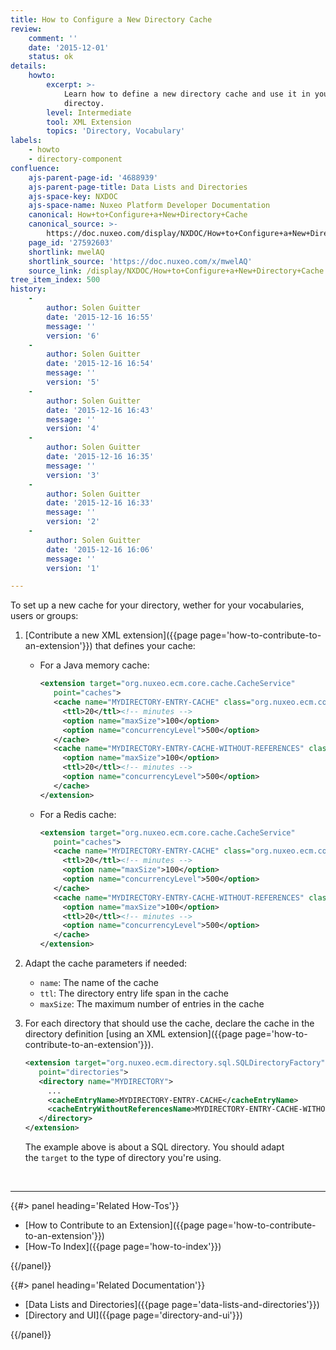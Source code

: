 ```yaml
---
title: How to Configure a New Directory Cache
review:
    comment: ''
    date: '2015-12-01'
    status: ok
details:
    howto:
        excerpt: >-
            Learn how to define a new directory cache and use it in your
            directoy.
        level: Intermediate
        tool: XML Extension
        topics: 'Directory, Vocabulary'
labels:
    - howto
    - directory-component
confluence:
    ajs-parent-page-id: '4688939'
    ajs-parent-page-title: Data Lists and Directories
    ajs-space-key: NXDOC
    ajs-space-name: Nuxeo Platform Developer Documentation
    canonical: How+to+Configure+a+New+Directory+Cache
    canonical_source: >-
        https://doc.nuxeo.com/display/NXDOC/How+to+Configure+a+New+Directory+Cache
    page_id: '27592603'
    shortlink: mwelAQ
    shortlink_source: 'https://doc.nuxeo.com/x/mwelAQ'
    source_link: /display/NXDOC/How+to+Configure+a+New+Directory+Cache
tree_item_index: 500
history:
    -
        author: Solen Guitter
        date: '2015-12-16 16:55'
        message: ''
        version: '6'
    -
        author: Solen Guitter
        date: '2015-12-16 16:54'
        message: ''
        version: '5'
    -
        author: Solen Guitter
        date: '2015-12-16 16:43'
        message: ''
        version: '4'
    -
        author: Solen Guitter
        date: '2015-12-16 16:35'
        message: ''
        version: '3'
    -
        author: Solen Guitter
        date: '2015-12-16 16:33'
        message: ''
        version: '2'
    -
        author: Solen Guitter
        date: '2015-12-16 16:06'
        message: ''
        version: '1'

---
```

To set up a new cache for your directory, wether for your vocabularies, users or groups:

1.  [Contribute a new XML extension]({{page page='how-to-contribute-to-an-extension'}}) that defines your cache:
    *   For a Java memory cache:

        ```xml
        <extension target="org.nuxeo.ecm.core.cache.CacheService"
           point="caches">
           <cache name="MYDIRECTORY-ENTRY-CACHE" class="org.nuxeo.ecm.core.cache.InMemoryCacheImpl">
             <ttl>20</ttl><!-- minutes -->
             <option name="maxSize">100</option>
             <option name="concurrencyLevel">500</option>
           </cache>
           <cache name="MYDIRECTORY-ENTRY-CACHE-WITHOUT-REFERENCES" class="org.nuxeo.ecm.core.cache.InMemoryCacheImpl">
             <option name="maxSize">100</option>
             <ttl>20</ttl><!-- minutes -->
             <option name="concurrencyLevel">500</option>
           </cache>
        </extension>
        ```

    *   For a Redis cache:

        ```xml
        <extension target="org.nuxeo.ecm.core.cache.CacheService"
           point="caches">
           <cache name="MYDIRECTORY-ENTRY-CACHE" class="org.nuxeo.ecm.core.redis.contribs.RedisCache">
             <ttl>20</ttl><!-- minutes -->
             <option name="maxSize">100</option>
             <option name="concurrencyLevel">500</option>
           </cache>
           <cache name="MYDIRECTORY-ENTRY-CACHE-WITHOUT-REFERENCES" class="org.nuxeo.ecm.core.redis.contribs.RedisCache">
             <option name="maxSize">100</option>
             <ttl>20</ttl><!-- minutes -->
             <option name="concurrencyLevel">500</option>
           </cache>
        </extension>
        ```

2.  Adapt the cache parameters if needed:

    *   `name`: The name of the cache
    *   `ttl`: The directory entry life span in the cache
    *   `maxSize`: The maximum number of entries in the cache
3.  For each directory that should use the cache, declare the cache in the directory definition [using an XML extension]({{page page='how-to-contribute-to-an-extension'}}).

    ```xml
    <extension target="org.nuxeo.ecm.directory.sql.SQLDirectoryFactory"
       point="directories">
       <directory name="MYDIRECTORY">
         ...
         <cacheEntryName>MYDIRECTORY-ENTRY-CACHE</cacheEntryName>
         <cacheEntryWithoutReferencesName>MYDIRECTORY-ENTRY-CACHE-WITHOUT-REFERENCES</cacheEntryWithoutReferencesName>
       </directory>
    </extension>
    ```

    The example above is about a SQL directory. You should adapt the&nbsp;`target` to the type of directory you're using.

&nbsp;

* * *

<div class="row" data-equalizer data-equalize-on="medium"><div class="column medium-6">{{#> panel heading='Related How-Tos'}}

*   [How to Contribute to an Extension]({{page page='how-to-contribute-to-an-extension'}})
*   [How-To Index]({{page page='how-to-index'}})

{{/panel}}</div><div class="column medium-6">{{#> panel heading='Related Documentation'}}

*   [Data Lists and Directories]({{page page='data-lists-and-directories'}})
*   [Directory and UI]({{page page='directory-and-ui'}})

{{/panel}}</div></div>
